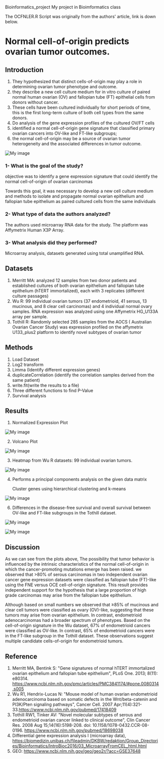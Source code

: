 Bioinformatics_project
My project in Bioimformatics class

The OCFNLER.R Script was originally from the authors' article, link is down below.

# Normal cell-of-origin predicts ovarian tumor outcomes.


## Introduction
1.	They hypothesized that distinct cells-of-origin may play a role in determining ovarian tumor phenotype and outcome. 
2.	they describe a new cell culture medium for in vitro culture of paired normal human ovarian (OV) and fallopian tube (FT) epithelial cells from donors without cancer. 
3.	These cells have been cultured individually for short periods of time, this is the first long-term culture of both cell types from the same donors. 
4.	Do analysis of the gene expression profiles of the cultured OV/FT cells 
5.	identified a normal cell-of-origin gene signature that classified primary ovarian cancers into OV-like and FT-like subgroups; 
6.	the normal cell-of-origin may be a source of ovarian tumor heterogeneity and the associated differences in tumor outcome.

![My image](https://github.com/ShuWang00/Bioinformatics_project/blob/master/Project/Figures/cells.png)

### 1- What is the goal of the study?
objective was to identify a gene expression signature that could identify the normal cell-of-origin of ovarian carcinomas

Towards this goal, it was necessary to develop a new cell culture medium and methods to isolate and propagate normal ovarian epithelium and fallopian tube epithelium as paired cultured cells from the same individuals

### 2- What type of data the authors analyzed?
The authors used microarray RNA data for the study. The platform was Affymetrix Human X3P Array.

### 3- What analysis did they performed?
Microarray analysis, datasets generated using total unamplified RNA.


## Datasets
1.	Merritt MA: analyzed 12 samples from two donor patients and established cultures of both ovarian epithelium and fallopian tube epithelium (hTERT immortalized), each with 3 replicates (different culture passages)
2.	Wu R: 99 individual ovarian tumors (37 endometrioid, 41 serous, 13 mucinous, and 8 clear cell carcinomas) and 4 individual normal ovary samples. RNA expression was analyzed using one Affymetrix HG_U133A array per sample.
3.	Tothill R: Randomly selected 285 samples from the AOCS ( Australian Ovarian Cancer Study) was expression profiled on the affymetrix U133_plus2 platform to identify novel subtypes of ovarian tumor

## Methods
1.	Load Dataset
2.	Log2 transform
3.	Limma (Identify different expression genes)
4.	duplicateCorrelation (identify the correlation samples derived from the same patient)
5.	write.fit(write the results to a file)
6.	Three different functions to find P-Value
7.	Survival analysis

## Results
1.	Normalized Expression Plot

![My image](https://github.com/ShuWang00/Bioinformatics_project/blob/master/Project/Figures/Plot2.png)

2.	Volcano Plot

![My image](https://github.com/ShuWang00/Bioinformatics_project/blob/master/Project/Figures/Volcano_Plot%20.png)


3.	Heatmap from Wu R datasets: 99 individual ovarian tumors.

![My image](https://github.com/ShuWang00/Bioinformatics_project/blob/master/Project/Figures/HeatMap.png)

4.  Performs a principal components analysis on the given data matrix

    Cluster genes using hierarchical clustering and k-means

![My image](https://github.com/ShuWang00/Bioinformatics_project/blob/master/Project/Figures/Cluster%20genes%20.png)

6.	Differences in the disease-free survival and overall survival between OV-like and FT-like subgroups in the Tothill dataset.

![My image](https://github.com/ShuWang00/Bioinformatics_project/blob/master/Project/Figures/survival_analysis.png)

![My image](https://github.com/ShuWang00/Bioinformatics_project/blob/master/Project/Figures/SurvivalPlot.png)


## Discussion

As we can see from the plots above, The possibility that tumor behavior is influenced by the intrinsic characteristics of the normal cell-of-origin in which the cancer-promoting mutations emerge has been raised. we observed that >80% of serous carcinomas in two independent ovarian cancer gene expression datasets were classified as fallopian tube (FT)-like using the FNE versus OCE cell-of-origin signature. This result provides independent support for the hypothesis that a large proportion of high grade carcinomas may arise from the fallopian tube epithelium.

Although based on small numbers we observed that ≥85% of mucinous and clear cell tumors were classified as ovary (OV)-like, suggesting that these tumors may arise from ovarian epithelium. In contrast, endometrioid adenocarcinomas had a broader spectrum of phenotypes. Based on the cell-of-origin signature in the Wu dataset, 67% of endometrioid cancers were classified as OV-like. In contrast, 65% of endometrioid cancers were in the FT-like subgroup in the Tothill dataset. These observations suggest multiple candidate cells-of-origin for endometrioid tumors.

## Reference
1. Merritt MA, Bentink S: "Gene signatures of normal hTERT immortalized ovarian epithelium and fallopian tube epithelium", PLoS One. 2013; 8(11): e80314. https://www.ncbi.nlm.nih.gov/pmc/articles/PMC3841174/#pone.0080314.s005
2. Wu R1, Hendrix-Lucas N: "Mouse model of human ovarian endometrioid adenocarcinoma based on somatic defects in the Wnt/beta-catenin and PI3K/Pten signaling pathways", Cancer Cell. 2007 Apr;11(4):321-33.https://www.ncbi.nlm.nih.gov/pubmed/17418409
3. Tothill RW1, Tinker AV: "Novel molecular subtypes of serous and endometrioid ovarian cancer linked to clinical outcome", Clin Cancer Res. 2008 Aug 15;14(16):5198-208. doi: 10.1158/1078-0432.CCR-08-0196. https://www.ncbi.nlm.nih.gov/pubmed/18698038
4. Differential gene expression analysis I (microarray data), https://biomedizin.unibas.ch/fileadmin/DKBW/redaktion/Group_Directories/Bioinformatics/IntroBioc2016/03_MicroarrayFromCEL_html.html
5. GEO: https://www.ncbi.nlm.nih.gov/geo/geo2r/?acc=GSE37648
